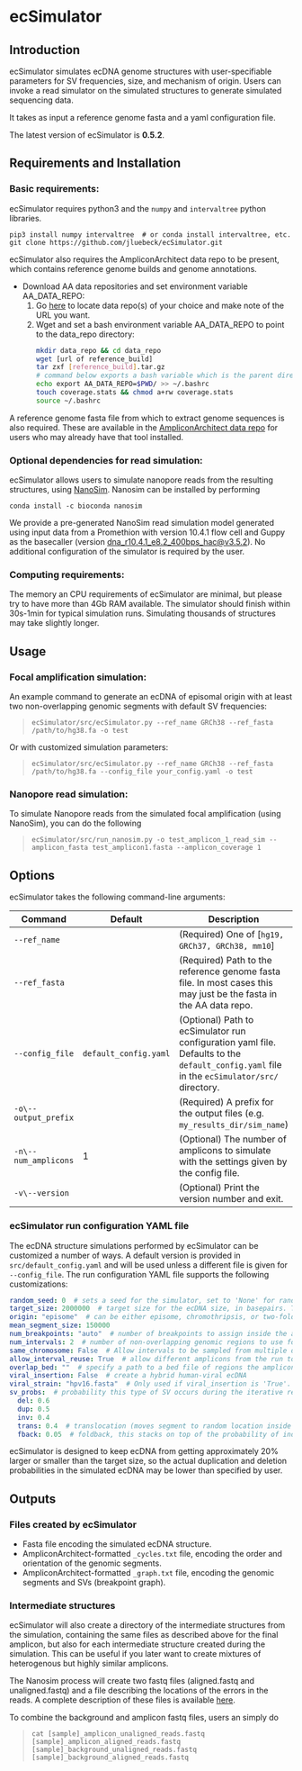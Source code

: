 # ecSimulator

## Introduction
ecSimulator simulates ecDNA genome structures with user-specifiable parameters for SV frequencies, size, and mechanism
of origin. Users can invoke a read simulator on the simulated structures to generate simulated sequencing data.

It takes as input a reference genome fasta and a yaml configuration file.

The latest version of ecSimulator is **0.5.2**.

## Requirements and Installation
### Basic requirements:
ecSimulator requires python3 and the `numpy` and `intervaltree` python libraries.

```shell
pip3 install numpy intervaltree  # or conda install intervaltree, etc.
git clone https://github.com/jluebeck/ecSimulator.git
```

ecSimulator also requires the AmpliconArchitect data repo to be present, which contains reference genome builds and genome annotations. 

- Download AA data repositories and set environment variable AA_DATA_REPO:
  1. Go [here](https://datasets.genepattern.org/?prefix=data/module_support_files/AmpliconArchitect/) to locate data repo(s) of your choice and make note of the URL you want.
  2. Wget and set a bash environment variable AA_DATA_REPO to point to the data_repo directory:
      ```bash
      mkdir data_repo && cd data_repo
      wget [url of reference_build]
      tar zxf [reference_build].tar.gz
      # command below exports a bash variable which is the parent directory of the individual data repos
      echo export AA_DATA_REPO=$PWD/ >> ~/.bashrc 
      touch coverage.stats && chmod a+rw coverage.stats
      source ~/.bashrc
      ```

A reference genome fasta file from which to extract genome sequences is also required.
These are available in the [AmpliconArchitect data repo](https://datasets.genepattern.org/?prefix=data/module_support_files/AmpliconArchitect/) for users who may already have that tool installed.

### Optional dependencies for read simulation:

ecSimulator allows users to simulate nanopore reads from the resulting structures, using [NanoSim](https://github.com/bcgsc/NanoSim).
Nanosim can be installed by performing
```shell
conda install -c bioconda nanosim
```

We provide a pre-generated NanoSim read simulation model generated using input data from a Promethion with version 10.4.1 flow cell and Guppy as the basecaller (version dna_r10.4.1_e8.2_400bps_hac@v3.5.2).
No additional configuration of the simulator is required by the user.

### Computing requirements:
The memory an CPU requirements of ecSimulator are minimal, but please try to have more than 4Gb RAM available. The simulator should finish within 30s-1min for typical simulation runs.
Simulating thousands of structures may take slightly longer.

## Usage
### Focal amplification simulation:
An example command to generate an ecDNA of episomal origin with at least two non-overlapping genomic segments
with default SV frequencies:
>`ecSimulator/src/ecSimulator.py --ref_name GRCh38 --ref_fasta /path/to/hg38.fa -o test`

Or with customized simulation parameters:
>`ecSimulator/src/ecSimulator.py --ref_name GRCh38 --ref_fasta /path/to/hg38.fa --config_file your_config.yaml -o test`

### Nanopore read simulation:

To simulate Nanopore reads from the simulated focal amplification (using NanoSim), you can do the following
>`ecSimulator/src/run_nanosim.py -o test_amplicon_1_read_sim --amplicon_fasta test_amplicon1.fasta --amplicon_coverage 1`

## Options
ecSimulator takes the following command-line arguments:

| Command              | Default               | Description                                                                                                                                 |
|----------------------|-----------------------|---------------------------------------------------------------------------------------------------------------------------------------------|
| `--ref_name`         |                       | (Required) One of [`hg19, GRCh37, GRCh38, mm10`]                                                                                            | 
| `--ref_fasta`        |                       | (Required) Path to the reference genome fasta file. In most cases this may just be the fasta in the AA data repo.                           |
| `--config_file`      | `default_config.yaml` | (Optional) Path to ecSimulator run configuration yaml file. Defaults to the `default_config.yaml` file in the `ecSimulator/src/` directory. |
| `-o\--output_prefix` |                       | (Required) A prefix for the output files (e.g. `my_results_dir/sim_name`)                                                                   |
| `-n\--num_amplicons` | 1                     | (Optional) The number of amplicons to simulate with the settings given by the config file.                                                  |
| `-v\--version`       |                       | (Optional) Print the version number and exit.                                                                                               |

   
### ecSimulator run configuration YAML file
The ecDNA structure simulations performed by ecSimulator can be customized a number of ways. A default version is provided in 
`src/default_config.yaml` and will be used unless a different file is given for `--config_file`. The run configuration YAML file supports the following customizations:

```yaml
random_seed: 0  # sets a seed for the simulator, set to 'None' for random seed.
target_size: 2000000  # target size for the ecDNA size, in basepairs. Target size is approximate due to duplications and deletions.
origin: "episome"  # can be either episome, chromothripsis, or two-foldback.
mean_segment_size: 150000
num_breakpoints: "auto"  # number of breakpoints to assign inside the amplicon (approximate). 
num_intervals: 2  # number of non-overlapping genomic regions to use for the amplicon. Breakpoints will be assigned within these larger intervals. Recommend setting to "auto" if origin is not "episome".
same_chromosome: False  # Allow intervals to be sampled from multiple different chromosomes (if num_intervals > 1).
allow_interval_reuse: True  # allow different amplicons from the run to re-use some of the same genomic coordinates.
overlap_bed: ""  # specify a path to a bed file of regions the amplicon must overlap.
viral_insertion: False  # create a hybrid human-viral ecDNA
viral_strain: "hpv16.fasta"  # Only used if viral_insertion is 'True'. Specify the name of the viral strain to be used from the oncoviruses directory.
sv_probs:  # probability this type of SV occurs during the iterative rearrangement process.
  del: 0.6
  dup: 0.5
  inv: 0.4
  trans: 0.4  # translocation (moves segment to random location inside amplicon)
  fback: 0.05  # foldback, this stacks on top of the probability of independently getting both a dup and inv at the same time.

```

ecSimulator is designed to keep ecDNA from getting approximately 20% larger or smaller than the target size, so the actual duplication and deletion probabilities in the simulated ecDNA may be lower than specified by user. 

## Outputs

### Files created by ecSimulator
* Fasta file encoding the simulated ecDNA structure.
* AmpliconArchitect-formatted `_cycles.txt` file, encoding the order and orientation of the genomic segments.
* AmpliconArchitect-formatted `_graph.txt` file, encoding the genomic segments and SVs (breakpoint graph).

### Intermediate structures
ecSimulator will also create a directory of the intermediate structures from the simulation, containing the same files as described above for the final amplicon, but also for each intermediate structure created during the simulation.
This can be useful if you later want to create mixtures of heterogenous but highly similar amplicons.

The Nanosim process will create two fastq files (aligned.fastq and unaligned.fastq) and a file describing the locations of the errors in the reads. A complete description of these files is available [here](https://github.com/bcgsc/NanoSim#2-simulation-stage-1).

To combine the background and amplicon fastq files, users an simply do
>`cat [sample]_amplicon_unaligned_reads.fastq [sample]_amplicon_aligned_reads.fastq
[sample]_background_unaligned_reads.fastq [sample]_background_aligned_reads.fastq`
